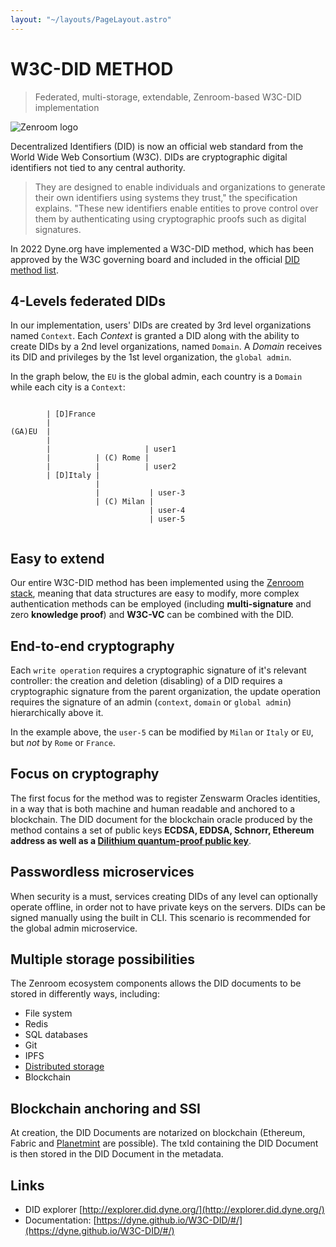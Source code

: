 ```yaml
---
layout: "~/layouts/PageLayout.astro"
---
```

# W3C-DID METHOD

> Federated, multi-storage, extendable, Zenroom-based W3C-DID implementation 

![Zenroom logo](https://zenroom.org/wp-content/uploads/2019/11/zenroom.png)


Decentralized Identifiers (DID) is now an official web standard from the World Wide Web Consortium (W3C). DIDs are cryptographic digital identifiers not tied to any central authority. 


> They are designed to enable individuals and organizations to generate their own identifiers using systems they trust," the specification explains. "These new identifiers enable entities to prove control over them by authenticating using cryptographic proofs such as digital signatures.

In 2022 Dyne.org have implemented a W3C-DID method, which has been approved by the W3C governing board and included in the official [DID method list](https://www.w3.org/TR/did-spec-registries/#did-methods).  


## 4-Levels federated DIDs

In our implementation, users' DIDs are created by 3rd level organizations named `Context`. Each *Context* is granted a DID along with the ability to create DIDs by a 2nd level organizations, named `Domain`. A *Domain* receives its DID and privileges by the 1st level organization, the `global admin`.  

In the graph below, the `EU` is the global admin, each country is a `Domain` while each city is a `Context`:  



```

		| [D]France
		|   
(GA)EU 	|
		|  
		|			          | user1
		|		   | (C) Rome |
		|		   | 	      | user2
		| [D]Italy | 
				   |
				   |		   | user-3
				   | (C) Milan |
							   | user-4
							   | user-5
							  							  
```

## Easy to extend
Our entire W3C-DID method has been implemented using the [Zenroom stack](https://forkbomb.eu/products/zenroom-stack/), meaning that data structures are easy to modify, more complex authentication methods can be employed (including **multi-signature** and zero **knowledge proof**) and **W3C-VC** can be combined with the DID.


## End-to-end cryptography
Each `write operation` requires a cryptographic signature of it's relevant controller: the creation and deletion (disabling) of a DID requires a cryptographic signature from the parent organization, the update operation requires the signature of an admin (`context`, `domain` or `global admin`) hierarchically above it. 

In the example above, the `user-5` can be modified by `Milan` or `Italy` or `EU`, but *not* by `Rome` or `France`.

## Focus on cryptography
The first focus for the method was to register Zenswarm Oracles identities, in a way that is both machine and human readable and anchored to a blockchain.
The DID document for the blockchain oracle produced by the method contains a set of public keys **ECDSA, EDDSA, Schnorr, Ethereum address as well as a [Dilithium quantum-proof public key](https://www.nist.gov/news-events/news/2022/07/nist-announces-first-four-quantum-resistant-cryptographic-algorithms)**.

## Passwordless microservices 
When security is a must, services creating DIDs of any level can optionally operate offline, in order not to have private keys on the servers. DIDs can be signed manually using the built in CLI. This scenario is recommended for the global admin microservice.

## Multiple storage possibilities
The Zenroom ecosystem components allows the DID documents to be stored in differently ways, including: 
- File system
- Redis
- SQL databases
- Git
- IPFS
- [Distributed storage](https://forkbomb.eu/products/zenswarm-storage)
- Blockchain

## Blockchain anchoring and SSI
At creation, the DID Documents are notarized on blockchain (Ethereum, Fabric and [Planetmint](https://planetmint.io/) are possible). The txId containing the DID Document is then stored in the DID Document in the metadata.

## Links
- DID explorer [http://explorer.did.dyne.org/](http://explorer.did.dyne.org/)
- Documentation: [https://dyne.github.io/W3C-DID/#/](https://dyne.github.io/W3C-DID/#/) 



